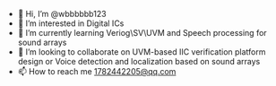 - 👋 Hi, I’m @wbbbbbb123
- 👀 I’m interested in Digital ICs
- 🌱 I’m currently learning Veriog\SV\UVM and Speech processing for sound arrays
- 💞️ I’m looking to collaborate on UVM-based IIC verification platform design or Voice detection and localization based on sound arrays
- 📫 How to reach me 1782442205@qq.com

<!---
wbbbbbb123/wbbbbbb123 is a ✨ special ✨ repository because its `README.md` (this file) appears on your GitHub profile.
You can click the Preview link to take a look at your changes.
--->
